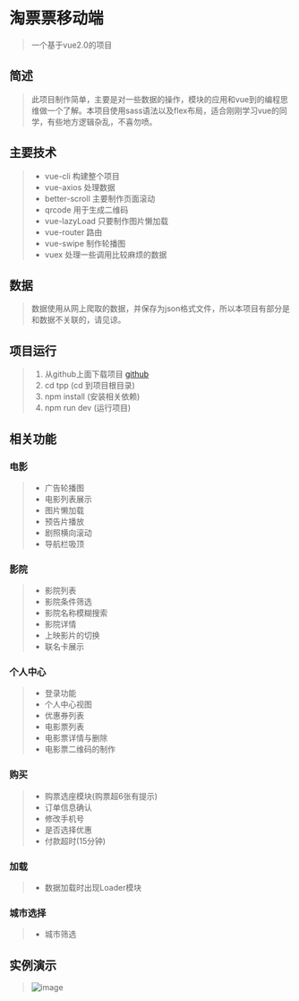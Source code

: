 # 淘票票移动端

> 一个基于vue2.0的项目

## 简述

> 此项目制作简单，主要是对一些数据的操作，模块的应用和vue到的编程思维做一个了解。本项目使用sass语法以及flex布局，适合刚刚学习vue的同学，有些地方逻辑杂乱，不喜勿喷。

## 主要技术

> - vue-cli	                 构建整个项目
> - vue-axios                  处理数据
> - better-scroll               主要制作页面滚动
> - qrcode                       用于生成二维码
> - vue-lazyLoad             只要制作图片懒加载
> - vue-router                  路由
> - vue-swipe                  制作轮播图
> - vuex                           处理一些调用比较麻烦的数据

## 数据

> 数据使用从网上爬取的数据，并保存为json格式文件，所以本项目有部分是和数据不关联的，请见谅。

## 项目运行

> 1. 从github上面下载项目	[github](https://github.com/18825607789/taopiaopiaoMobile.git)
> 2. cd tpp   (cd 到项目根目录)
> 3. npm install   (安装相关依赖)
> 4. npm run dev   (运行项目)

## 相关功能

### 电影

> - 广告轮播图
> - 电影列表展示
> - 图片懒加载
> - 预告片播放
> - 剧照横向滚动
> - 导航栏吸顶

### 影院

> - 影院列表
> - 影院条件筛选
> - 影院名称模糊搜索
> - 影院详情
> - 上映影片的切换
> - 联名卡展示

### 个人中心

> - 登录功能
> - 个人中心视图
> - 优惠券列表
> - 电影票列表
> - 电影票详情与删除
> - 电影票二维码的制作

### 购买

> - 购票选座模块(购票超6张有提示)
> - 订单信息确认
> - 修改手机号
> - 是否选择优惠
> - 付款超时(15分钟)

### 加载

> - 数据加载时出现Loader模块

### 城市选择

> - 城市筛选

## 实例演示
> ![image](https://github.com/18825607789/taopiaopiaoMobile/blob/master/GIF.gif)
